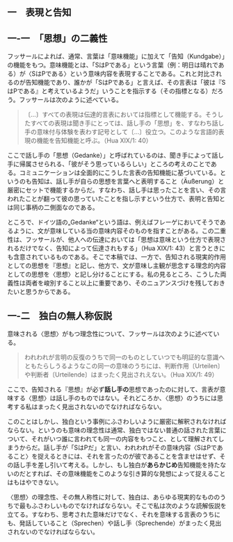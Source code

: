 ## 一　表現と告知

## 一-一　「思想」の二義性

フッサールによれば、通常、言葉は「意味機能」に加えて「告知（Kundgabe）」の機能をもつ。意味機能とは、「SはPである」という言葉（例：明日は晴れである）が〈SはPである〉という意味内容を表現することである。これと対比されるのが告知機能であり、誰かが「SはPである」と言えば、その言表は「彼は『SはPである』と考えているようだ」いうことを指示する（その指標となる）だろう。フッサールは次のように述べている。

> 〔…〕すべての表現は伝達的言表においては指標として機能する。そうしたすべての表現は聞き手にとっては、話し手の「思想」を、すなわち話し手の意味付与体験を表わす記号として〔…〕役立つ。このような言語的表現の機能を告知機能と呼ぶ。（Hua XIX/1<!-- Hua XIX -->: 40）

ここで話し手の「思想（Gedanke）」と呼ばれているのは、聞き手によって話し手に帰属させられる、「彼がそう思っているらしい」ところの考えのことである。コミュニケーションは全面的にこうした言表の告知機能に基づいている。というのも告知は、話し手が自らの思想を言葉へと表明すること（Äußerung）と厳密にセットで機能するからだ。すなわち、話し手は思ったことを言い、その言われたことが翻って彼の思っていたことを指し示すという仕方で、表明と告知とは同じ事柄の二側面なのである。

ところで、ドイツ語の„Gedanke“という語は、例えばフレーゲにおいてそうであるように、文が意味している当の意味内容そのものを指すことがある。この二重性は、フッサールが、他人への伝達においては「思想は意味という仕方で表現されるだけでなく、告知によって伝達されもする」（Hua XIX/1: 43）と言うときにも含意されているものである。そこで本稿では、一方で、告知される現実的作用としての思想を『思想』と記し、他方で、文が意味し主観が思念する理念的内容としての思想を〈思想〉と記し分けることにする。私の見るところ、こうした両義性は両者を峻別すること以上に重要であり、そのニュアンスづけを残しておきたいと思うからである。

## 一-二　独白の無人称仮説

意味される〈思想〉がもつ理念性について、フッサールは次のように述べている。

> われわれが言明の反復のうちで同一のものとしていつでも明証的な意識へともたらしうるようなこの同一の意味のうちには、判断作用〔Urteilen〕や判断者〔Urteilende〕はまったく見出されえない。（Hua XIX/1: 49）

ここで、告知される『思想』が必ず**話し手の**思想であったのに対して、言表が意味する〈思想〉は話し手のものではない。それどころか、〈思想〉のうちには思考する私はまったく見出されないのでなければならない。

このことはしかし、独白という事例にふさわしいように厳密に解釈されなければならない。というのも意味の理念性は通常、独白ではない普通の話された言葉について、それがいつ誰に言われても同一の内容をもつこと、として理解されてしまうからだ。話し手が「SはPだ」と言い、われわれがその意味内容〈SはPであること〉を捉えるときには、それを言ったのが彼であることを含ませはせず、その話し手を差し引いて考える。しかし、もし独白が**あらかじめ**告知機能を持たないのだとすれば、その意味機能をこのような引き算的な発想によって捉えることはもはやできない。

〈思想〉の理念性、その無人称性に対して、独白は、あらゆる現実的なもののうちで最もふさわしいものでなければならない。そこで私は次のような読解仮説を立てる。すなわち、思考された意味だけでなく、それを意味する言表のうちにも、発話していること（Sprechen）や話し手（Sprechende）がまったく見出されないのでなければならない。
